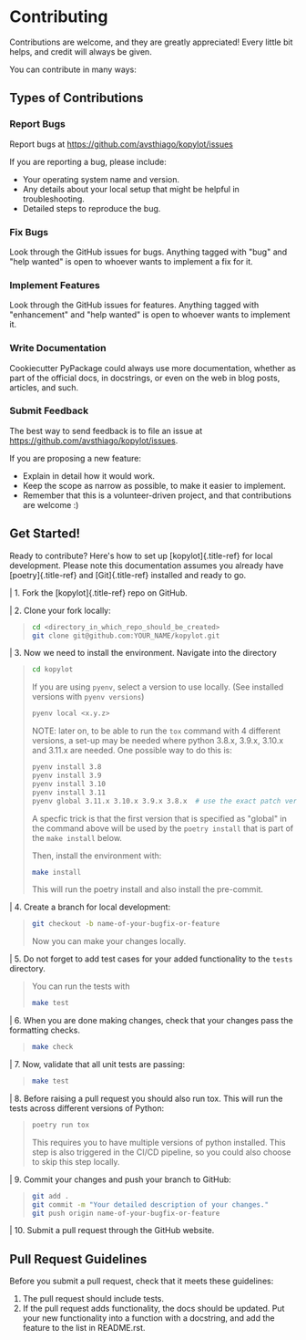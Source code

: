 # Contributing

Contributions are welcome, and they are greatly appreciated! Every
little bit helps, and credit will always be given.

You can contribute in many ways:

## Types of Contributions

### Report Bugs

Report bugs at <https://github.com/avsthiago/kopylot/issues>

If you are reporting a bug, please include:

-   Your operating system name and version.
-   Any details about your local setup that might be helpful in
    troubleshooting.
-   Detailed steps to reproduce the bug.

### Fix Bugs

Look through the GitHub issues for bugs. Anything tagged with \"bug\"
and \"help wanted\" is open to whoever wants to implement a fix for it.

### Implement Features

Look through the GitHub issues for features. Anything tagged with
\"enhancement\" and \"help wanted\" is open to whoever wants to
implement it.

### Write Documentation

Cookiecutter PyPackage could always use more documentation, whether as
part of the official docs, in docstrings, or even on the web in blog
posts, articles, and such.

### Submit Feedback

The best way to send feedback is to file an issue at
<https://github.com/avsthiago/kopylot/issues>.

If you are proposing a new feature:

-   Explain in detail how it would work.
-   Keep the scope as narrow as possible, to make it easier to
    implement.
-   Remember that this is a volunteer-driven project, and that
    contributions are welcome :)

## Get Started!

Ready to contribute? Here\'s how to set up [kopylot]{.title-ref} for
local development. Please note this documentation assumes you already
have [poetry]{.title-ref} and [Git]{.title-ref} installed and ready to
go.

| 1. Fork the [kopylot]{.title-ref} repo on GitHub.

| 2. Clone your fork locally:

> ``` bash
> cd <directory_in_which_repo_should_be_created>
> git clone git@github.com:YOUR_NAME/kopylot.git
> ```

| 3. Now we need to install the environment. Navigate into the directory

> ``` bash
> cd kopylot
> ```
>
> If you are using `pyenv`, select a version to use locally. (See
> installed versions with `pyenv versions`)
>
> ``` bash
> pyenv local <x.y.z>
> ```
>
> NOTE: later on, to be able to run the `tox` command with 4 different
> versions, a set-up may be needed where python 3.8.x, 3.9.x, 3.10.x and
> 3.11.x are needed. One possible way to do this is:
>
> ```bash
> pyenv install 3.8
> pyenv install 3.9
> pyenv install 3.10
> pyenv install 3.11
> pyenv global 3.11.x 3.10.x 3.9.x 3.8.x  # use the exact patch versions that where installed
> ```
> A specfic trick is that the first version that is specified as "global" in
> the command above will be used by the `poetry install` that is part of the
> `make install` below.
>
> Then, install the environment with:
>
> ``` bash
> make install
> ```
>
> This will run the poetry install and also install the pre-commit.
>

| 4. Create a branch for local development:

> ``` bash
> git checkout -b name-of-your-bugfix-or-feature
> ```
>
> Now you can make your changes locally.

| 5. Do not forget to add test cases for your added functionality to the
  `tests` directory.
> You can run the tests with
> ``` bash
> make test
> ```

| 6. When you are done making changes, check that your changes pass the
  formatting checks.

> ``` bash
> make check
> ```

| 7. Now, validate that all unit tests are passing:

> ``` bash
> make test
> ```

| 8. Before raising a pull request you should also run tox. This will
  run the tests across different versions of Python:

> ``` bash
> poetry run tox
> ```
>
> This requires you to have multiple versions of python installed. This
> step is also triggered in the CI/CD pipeline, so you could also choose
> to skip this step locally.

| 9. Commit your changes and push your branch to GitHub:

> ``` bash
> git add .
> git commit -m "Your detailed description of your changes."
> git push origin name-of-your-bugfix-or-feature
> ```

| 10. Submit a pull request through the GitHub website.

## Pull Request Guidelines

Before you submit a pull request, check that it meets these guidelines:

1.  The pull request should include tests.
2.  If the pull request adds functionality, the docs should be updated.
    Put your new functionality into a function with a docstring, and add
    the feature to the list in README.rst.
